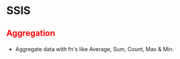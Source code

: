 # SSIS
## <p style='color:red'>Aggregation<p>
  + Aggregate data with fn's like Average, Sum, Count, Max & Min.
